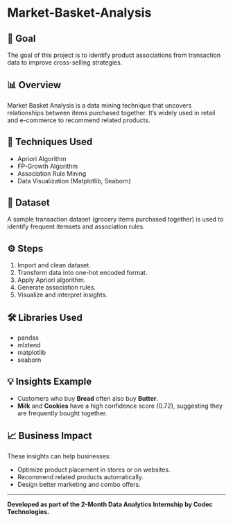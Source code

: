 # Market-Basket-Analysis

## 🎯 Goal
The goal of this project is to identify product associations from transaction data to improve cross-selling strategies.

## 📊 Overview
Market Basket Analysis is a data mining technique that uncovers relationships between items purchased together. It’s widely used in retail and e-commerce to recommend related products.

## 🧠 Techniques Used
- Apriori Algorithm
- FP-Growth Algorithm
- Association Rule Mining
- Data Visualization (Matplotlib, Seaborn)

## 📂 Dataset
A sample transaction dataset (grocery items purchased together) is used to identify frequent itemsets and association rules.

## ⚙️ Steps
1. Import and clean dataset.
2. Transform data into one-hot encoded format.
3. Apply Apriori algorithm.
4. Generate association rules.
5. Visualize and interpret insights.

## 🛠️ Libraries Used
- pandas  
- mlxtend  
- matplotlib  
- seaborn  

## 💡 Insights Example
- Customers who buy **Bread** often also buy **Butter**.
- **Milk** and **Cookies** have a high confidence score (0.72), suggesting they are frequently bought together.

## 📈 Business Impact
These insights can help businesses:
- Optimize product placement in stores or on websites.
- Recommend related products automatically.
- Design better marketing and combo offers.

---

**Developed as part of the 2-Month Data Analytics Internship by Codec Technologies.**
